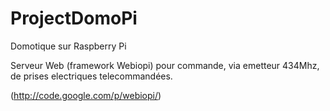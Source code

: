 ProjectDomoPi
=============

Domotique sur Raspberry Pi

Serveur Web (framework Webiopi) pour commande, via emetteur 434Mhz, de prises electriques telecommandées.

(http://code.google.com/p/webiopi/)
